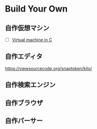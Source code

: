 # Build Your Own
## 自作仮想マシン
- [ ] [Virtual machine in C]()

## 自作エディタ
https://viewsourcecode.org/snaptoken/kilo/

## 自作検索エンジン

## 自作ブラウザ

## 自作パーサー
